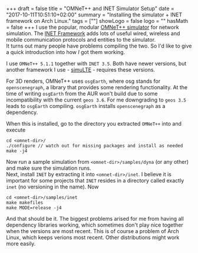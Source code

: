 +++
draft = false
title = "OMNeT++ and INET Simulator Setup"
date = "2017-10-11T10:51:10+02:00"
summary = "Installing the simulator + INET framework on Arch Linux."
tags = [""]
showLogo = false
logo = ""
hasMath = false
+++
I use the popular, modular [OMNeT++ simulator](https://omnetpp.org/) for network simulation. The [INET Framework](https://inet.omnetpp.org/) adds lots of useful wired, wireless and mobile communication protocols and entities to the simulator.   
It turns out many people have problems compiling the two. So I'd like to give a quick introduction into how *I* got them working.

I use `OMNeT++ 5.1.1` together with `INET 3.5`. Both have newer versions, but another framework I use - [simuLTE](http://simulte.com/) - requires these versions.

For 3D renders, OMNeT++ uses `osgEarth`, where osg stands for `openscenegraph`, a library that provides some rendering functionality. At the time of writing `osgEarth` from the AUR won't build due to some incompatibility with the current `geos 3.6`. For me downgrading to `geos 3.5` leads to `osgEarth` compiling. `osgEarth` installs `openscenegraph` as a dependency.

When this is installed, go to the directory you extracted `OMNeT++` into and execute

```
cd <omnet-dir>/
./configure // watch out for missing packages and install as needed
make -j4
```

Now run a sample simulation from `<omnet-dir>/samples/dyna` (or any other) and make sure the simulation runs.  
Next, install `INET` by extracting it into `<omnet-dir>/inet`. I believe it is important for some projects that `INET` resides in a directory called exactly `inet` (no versioning in the name). Now   

```
cd <omnet-dir>/samples/inet
make makefiles
make MODE=release -j4
```

And that should be it. The biggest problems arised for me from having all dependency libraries working, which sometimes don't play nice together when the versions are most recent. This is of course a problem of Arch Linux, which keeps verions most recent. Other distributions might work more easily.
